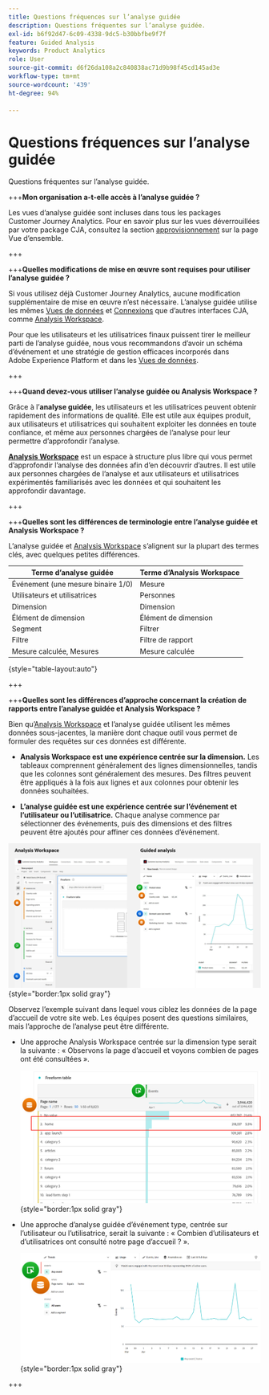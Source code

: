 ```yaml
---
title: Questions fréquences sur l’analyse guidée
description: Questions fréquentes sur l’analyse guidée.
exl-id: b6f92d47-6c09-4338-9dc5-b30bbfbe9f7f
feature: Guided Analysis
keywords: Product Analytics
role: User
source-git-commit: d6f26da108a2c840838ac71d9b98f45cd145ad3e
workflow-type: tm+mt
source-wordcount: '439'
ht-degree: 94%

---
```


# Questions fréquences sur l’analyse guidée

Questions fréquentes sur l’analyse guidée.

+++**Mon organisation a-t-elle accès à l’analyse guidée ?**

Les vues d’analyse guidée sont incluses dans tous les packages Customer Journey Analytics. Pour en savoir plus sur les vues déverrouillées par votre package CJA, consultez la section [approvisionnement](overview.md#provisioning) sur la page Vue d’ensemble.

+++

+++**Quelles modifications de mise en œuvre sont requises pour utiliser l’analyse guidée ?**

Si vous utilisez déjà Customer Journey Analytics, aucune modification supplémentaire de mise en œuvre n’est nécessaire. L’analyse guidée utilise les mêmes [Vues de données](../data-views/data-views.md) et [Connexions](../connections/overview.md) que d’autres interfaces CJA, comme [Analysis Workspace](../analysis-workspace/home.md).

Pour que les utilisateurs et les utilisatrices finaux puissent tirer le meilleur parti de l’analyse guidée, nous vous recommandons d’avoir un schéma d’événement et une stratégie de gestion efficaces incorporés dans Adobe Experience Platform et dans les [Vues de données](../data-views/data-views.md).

+++

+++**Quand devez-vous utiliser l’analyse guidée ou Analysis Workspace ?**

Grâce à l’**analyse guidée**, les utilisateurs et les utilisatrices peuvent obtenir rapidement des informations de qualité. Elle est utile aux équipes produit, aux utilisateurs et utilisatrices qui souhaitent exploiter les données en toute confiance, et même aux personnes chargées de l’analyse pour leur permettre d’approfondir l’analyse.

**[Analysis Workspace](../analysis-workspace/home.md)** est un espace à structure plus libre qui vous permet d’approfondir l’analyse des données afin d’en découvrir d’autres. Il est utile aux personnes chargées de l’analyse et aux utilisateurs et utilisatrices expérimentés familiarisés avec les données et qui souhaitent les approfondir davantage.

+++

+++**Quelles sont les différences de terminologie entre l’analyse guidée et Analysis Workspace ?**

L’analyse guidée et [Analysis Workspace](../analysis-workspace/home.md) s’alignent sur la plupart des termes clés, avec quelques petites différences.

| Terme d’analyse guidée | Terme d’Analysis Workspace |
| --- | --- |
| Événement (une mesure binaire 1/0) | Mesure |
| Utilisateurs et utilisatrices | Personnes |
| Dimension | Dimension |
| Élément de dimension | Élément de dimension |
| Segment | Filtrer |
| Filtre | Filtre de rapport |
| Mesure calculée, Mesures | Mesure calculée |

{style="table-layout:auto"}

+++

+++**Quelles sont les différences d’approche concernant la création de rapports entre l’analyse guidée et Analysis Workspace ?**

Bien qu’[Analysis Workspace](../analysis-workspace/home.md) et l’analyse guidée utilisent les mêmes données sous-jacentes, la manière dont chaque outil vous permet de formuler des requêtes sur ces données est différente.

* **Analysis Workspace est une expérience centrée sur la dimension.** Les tableaux comprennent généralement des lignes dimensionnelles, tandis que les colonnes sont généralement des mesures. Des filtres peuvent être appliqués à la fois aux lignes et aux colonnes pour obtenir les données souhaitées.

* **L’analyse guidée est une expérience centrée sur l’événement et l’utilisateur ou l’utilisatrice.** Chaque analyse commence par sélectionner des événements, puis des dimensions et des filtres peuvent être ajoutés pour affiner ces données d’événement.

![Vues d’Analysis Workspace et d’analyse guidée](assets/structure.png){style="border:1px solid gray"}

Observez l’exemple suivant dans lequel vous ciblez les données de la page d’accueil de votre site web. Les équipes posent des questions similaires, mais l’approche de l’analyse peut être différente.

* Une approche Analysis Workspace centrée sur la dimension type serait la suivante : « Observons la page d’accueil et voyons combien de pages ont été consultées ».

  ![Centrée sur la dimension](assets/dimension-centered.png){style="border:1px solid gray"}

* Une approche d’analyse guidée d’événement type, centrée sur l’utilisateur ou l’utilisatrice, serait la suivante : « Combien d’utilisateurs et d’utilisatrices ont consulté notre page d’accueil ? ».

  ![Centrée sur l’événement](assets/event-centered.png){style="border:1px solid gray"}

+++
